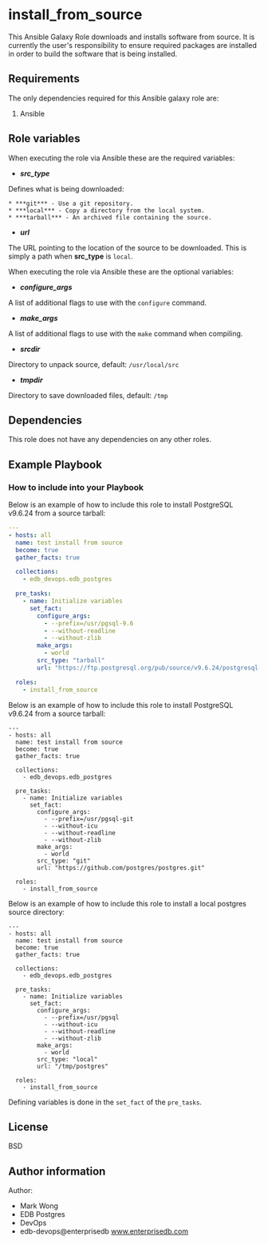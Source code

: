 # install_from_source

This Ansible Galaxy Role downloads and installs software from source.  It is
currently the user's responsibility to ensure required packages are installed
in order to build the software that is being installed.

## Requirements

The only dependencies required for this Ansible galaxy role are:

  1. Ansible

## Role variables

When executing the role via Ansible these are the required variables:

  * ***src_type***

  Defines what is being downloaded:

    * ***git*** - Use a git repository.
    * ***local*** - Copy a directory from the local system.
    * ***tarball*** - An archived file containing the source.

  * ***url***

  The URL pointing to the location of the source to be downloaded.  This is
  simply a path when **src_type** is `local`.

When executing the role via Ansible these are the optional variables:

  * ***configure_args***

  A list of additional flags to use with the `configure` command.

  * ***make_args***

  A list of additional flags to use with the `make` command when compiling.

  * ***srcdir***

  Directory to unpack source, default: `/usr/local/src`

  * ***tmpdir***

  Directory to save downloaded files, default: `/tmp`

## Dependencies

This role does not have any dependencies on any other roles.

## Example Playbook

### How to include into your Playbook

Below is an example of how to include this role to install PostgreSQL v9.6.24
from a source tarball:

```yaml
---
- hosts: all
  name: test install from source
  become: true
  gather_facts: true

  collections:
    - edb_devops.edb_postgres

  pre_tasks:
    - name: Initialize variables
      set_fact:
        configure_args:
          - --prefix=/usr/pgsql-9.6
          - --without-readline
          - --without-zlib
        make_args:
          - world
        src_type: "tarball"
        url: "https://ftp.postgresql.org/pub/source/v9.6.24/postgresql-9.6.24.tar.bz2"

  roles:
    - install_from_source
```

Below is an example of how to include this role to install PostgreSQL v9.6.24
from a source tarball:

```
---
- hosts: all
  name: test install from source
  become: true
  gather_facts: true

  collections:
    - edb_devops.edb_postgres

  pre_tasks:
    - name: Initialize variables
      set_fact:
        configure_args:
          - --prefix=/usr/pgsql-git
          - --without-icu
          - --without-readline
          - --without-zlib
        make_args:
          - world
        src_type: "git"
        url: "https://github.com/postgres/postgres.git"

  roles:
    - install_from_source
```

Below is an example of how to include this role to install a local postgres
source directory:

```
---
- hosts: all
  name: test install from source
  become: true
  gather_facts: true

  collections:
    - edb_devops.edb_postgres

  pre_tasks:
    - name: Initialize variables
      set_fact:
        configure_args:
          - --prefix=/usr/pgsql
          - --without-icu
          - --without-readline
          - --without-zlib
        make_args:
          - world
        src_type: "local"
        url: "/tmp/postgres"

  roles:
    - install_from_source
```

Defining variables is done in the `set_fact` of the `pre_tasks`.

## License

BSD

## Author information

Author:

  * Mark Wong
  * EDB Postgres
  * DevOps
  * edb-devops@enterprisedb www.enterprisedb.com
